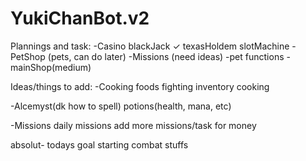 # YukiChanBot.v2

Plannings and task:
-Casino
	blackJack ✓
	texasHoldem
	slotMachine 
-PetShop
	(pets, can do later)
-Missions
	(need ideas)
-pet functions 
-mainShop(medium)

Ideas/things to add:
-Cooking
	foods
	fighting inventory
	cooking

-Alcemyst(dk how to spell)
	potions(health, mana, etc)

-Missions
	daily missions
	add more missions/task for money

absolut- todays goal
starting combat stuffs
